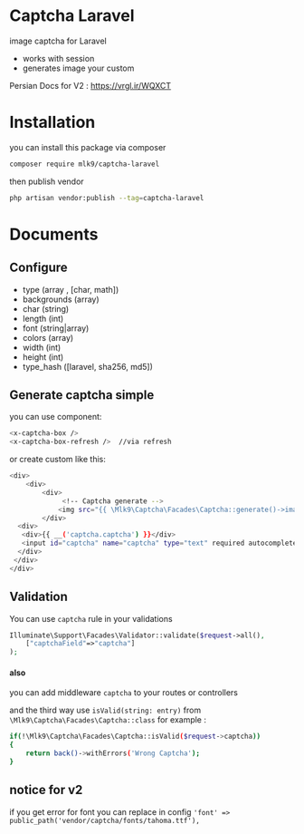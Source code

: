 # Captcha Laravel

image captcha for Laravel

- works with session
- generates image your custom

Persian Docs for V2 :
<https://vrgl.ir/WQXCT>

# Installation

you can install this package via composer

```sh
composer require mlk9/captcha-laravel
```

then publish vendor

```sh
php artisan vendor:publish --tag=captcha-laravel
```

# Documents

## Configure

- type (array , [char, math])
- backgrounds (array)
- char (string)
- length (int)
- font (string|array)
- colors (array)
- width (int)
- height (int)
- type_hash ([laravel, sha256, md5])

## Generate captcha simple

you can use component:

```sh
<x-captcha-box /> 
<x-captcha-box-refresh />  //via refresh
```

or create custom like this:

```sh
<div>
    <div>
        <div>
             <!-- Captcha generate -->
            <img src="{{ \Mlk9\Captcha\Facades\Captcha::generate()->image }}" alt="captha"> 
        </div>
  <div>
   <div>{{ __('captcha.captcha') }}</div>
   <input id="captcha" name="captcha" type="text" required autocomplete="off">
  </div>
 </div>
</div>
```

## Validation

You can use `captcha` rule in your validations

```php
Illuminate\Support\Facades\Validator::validate($request->all(),
    ["captchaField"=>"captcha"]
);
```

#### also

you can add middleware ```captcha``` to your routes or controllers

and the third way use ```isValid(string: entry)``` from ```\Mlk9\Captcha\Facades\Captcha::class``` for example :

```sh
if(!\Mlk9\Captcha\Facades\Captcha::isValid($request->captcha))
{
    return back()->withErrors('Wrong Captcha');
}
```

## notice for v2

if you get error for font you can replace in config
`'font' => public_path('vendor/captcha/fonts/tahoma.ttf'),`
